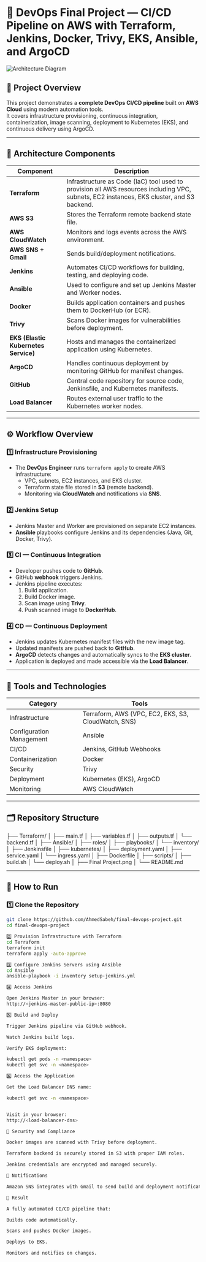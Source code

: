 # 🚀 DevOps Final Project — CI/CD Pipeline on AWS with Terraform, Jenkins, Docker, Trivy, EKS, Ansible, and ArgoCD

![Architecture Diagram](./Final%20Project.png)

## 📘 Project Overview

This project demonstrates a **complete DevOps CI/CD pipeline** built on **AWS Cloud** using modern automation tools.  
It covers infrastructure provisioning, continuous integration, containerization, image scanning, deployment to Kubernetes (EKS), and continuous delivery using ArgoCD.

---

## 🧱 Architecture Components

| Component | Description |
|------------|-------------|
| **Terraform** | Infrastructure as Code (IaC) tool used to provision all AWS resources including VPC, subnets, EC2 instances, EKS cluster, and S3 backend. |
| **AWS S3** | Stores the Terraform remote backend state file. |
| **AWS CloudWatch** | Monitors and logs events across the AWS environment. |
| **AWS SNS + Gmail** | Sends build/deployment notifications. |
| **Jenkins** | Automates CI/CD workflows for building, testing, and deploying code. |
| **Ansible** | Used to configure and set up Jenkins Master and Worker nodes. |
| **Docker** | Builds application containers and pushes them to DockerHub (or ECR). |
| **Trivy** | Scans Docker images for vulnerabilities before deployment. |
| **EKS (Elastic Kubernetes Service)** | Hosts and manages the containerized application using Kubernetes. |
| **ArgoCD** | Handles continuous deployment by monitoring GitHub for manifest changes. |
| **GitHub** | Central code repository for source code, Jenkinsfile, and Kubernetes manifests. |
| **Load Balancer** | Routes external user traffic to the Kubernetes worker nodes. |

---

## ⚙️ Workflow Overview

### 1️⃣ Infrastructure Provisioning
- The **DevOps Engineer** runs `terraform apply` to create AWS infrastructure:
  - VPC, subnets, EC2 instances, and EKS cluster.
  - Terraform state file stored in **S3** (remote backend).
  - Monitoring via **CloudWatch** and notifications via **SNS**.

### 2️⃣ Jenkins Setup
- Jenkins Master and Worker are provisioned on separate EC2 instances.
- **Ansible** playbooks configure Jenkins and its dependencies (Java, Git, Docker, Trivy).

### 3️⃣ CI — Continuous Integration
- Developer pushes code to **GitHub**.
- GitHub **webhook** triggers Jenkins.
- Jenkins pipeline executes:
  1. Build application.
  2. Build Docker image.
  3. Scan image using **Trivy**.
  4. Push scanned image to **DockerHub**.

### 4️⃣ CD — Continuous Deployment
- Jenkins updates Kubernetes manifest files with the new image tag.
- Updated manifests are pushed back to **GitHub**.
- **ArgoCD** detects changes and automatically syncs to the **EKS cluster**.
- Application is deployed and made accessible via the **Load Balancer**.

---

## 🧩 Tools and Technologies

| Category | Tools |
|-----------|-------|
| Infrastructure | Terraform, AWS (VPC, EC2, EKS, S3, CloudWatch, SNS) |
| Configuration Management | Ansible |
| CI/CD | Jenkins, GitHub Webhooks |
| Containerization | Docker |
| Security | Trivy |
| Deployment | Kubernetes (EKS), ArgoCD |
| Monitoring | AWS CloudWatch |

---

## 🗂️ Repository Structure

├── Terraform/
│ ├── main.tf
│ ├── variables.tf
│ ├── outputs.tf
│ └── backend.tf
│
├── Ansible/
│ ├── roles/
│ ├── playbooks/
│ └── inventory/
│
├── Jenkinsfile
│
├── kubernetes/
│ ├── deployment.yaml
│ ├── service.yaml
│ └── ingress.yaml
│
├── Dockerfile
│
├── scripts/
│ ├── build.sh
│ └── deploy.sh
│
├── Final Project.png
│
└── README.md


---

## 🚀 How to Run

### 1️⃣ Clone the Repository
```bash
git clone https://github.com/AhmedSabeh/final-devops-project.git
cd final-devops-project

2️⃣ Provision Infrastructure with Terraform
cd Terraform
terraform init
terraform apply -auto-approve

3️⃣ Configure Jenkins Servers using Ansible
cd Ansible
ansible-playbook -i inventory setup-jenkins.yml

4️⃣ Access Jenkins

Open Jenkins Master in your browser:
http://<jenkins-master-public-ip>:8080

5️⃣ Build and Deploy

Trigger Jenkins pipeline via GitHub webhook.

Watch Jenkins build logs.

Verify EKS deployment:

kubectl get pods -n <namespace>
kubectl get svc -n <namespace>

6️⃣ Access the Application

Get the Load Balancer DNS name:

kubectl get svc -n <namespace>


Visit in your browser:
http://<load-balancer-dns>

🔐 Security and Compliance

Docker images are scanned with Trivy before deployment.

Terraform backend is securely stored in S3 with proper IAM roles.

Jenkins credentials are encrypted and managed securely.

📧 Notifications

Amazon SNS integrates with Gmail to send build and deployment notifications.

🏁 Result

A fully automated CI/CD pipeline that:

Builds code automatically.

Scans and pushes Docker images.

Deploys to EKS.

Monitors and notifies on changes.
